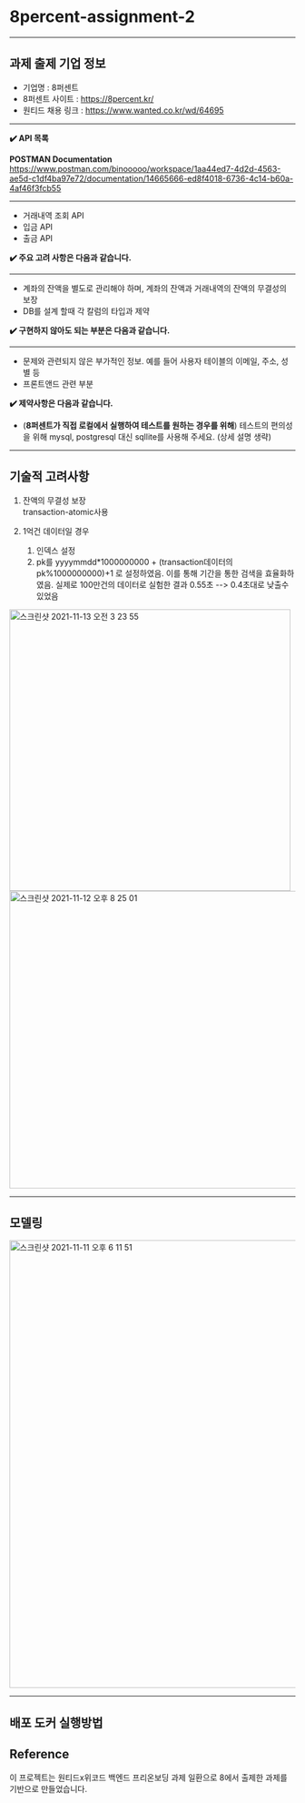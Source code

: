 # 8percent-assignment-2

---
## 과제 출제 기업 정보
- 기업명 : 8퍼센트
- 8퍼센트 사이트 : https://8percent.kr/
- 원티드 채용 링크 : https://www.wanted.co.kr/wd/64695

---


**✔️ API 목록**

**POSTMAN Documentation**
https://www.postman.com/binooooo/workspace/1aa44ed7-4d2d-4563-ae5d-c1df4ba97e72/documentation/14665666-ed8f4018-6736-4c14-b60a-4af46f3fcb55

---

- 거래내역 조회 API
- 입금 API
- 출금 API

**✔️ 주요 고려 사항은 다음과 같습니다.**

---

- 계좌의 잔액을 별도로 관리해야 하며, 계좌의 잔액과 거래내역의 잔액의 무결성의 보장
- DB를 설계 할때 각 칼럼의 타입과 제약

**✔️ 구현하지 않아도 되는 부분은 다음과 같습니다.**

---

- 문제와 관련되지 않은 부가적인 정보. 예를 들어 사용자 테이블의 이메일, 주소, 성별 등
- 프론트앤드 관련 부분

**✔️  제약사항은 다음과 같습니다.**
- (**8퍼센트가 직접 로컬에서 실행하여 테스트를 원하는 경우를 위해**) 테스트의 편의성을 위해 mysql, postgresql 대신 sqllite를 사용해 주세요.
(상세 설명 생략)

---
## 기술적 고려사항
1. 잔액의 무결성 보장  
    transaction-atomic사용  
    
2. 1억건 데이터일 경우  
    1) 인덱스 설정
    2) pk를 yyyymmdd*1000000000 + (transaction데이터의 pk%1000000000)+1 로 설정하였음.
이를 통해 기간을 통한 검색을 효율화하였음.
실제로 100만건의 데이터로 실험한 결과 
0.55초 --> 0.4초대로 낮출수 있었음
<img width="495" alt="스크린샷 2021-11-13 오전 3 23 55" src="https://user-images.githubusercontent.com/13060192/141516264-7d50745a-36eb-435a-8553-36a1346fcf10.png">

<img width="523" alt="스크린샷 2021-11-12 오후 8 25 01" src="https://user-images.githubusercontent.com/13060192/141516279-f35ab718-cfba-4bad-865b-8222099e3554.png">



---

## 모델링
<img width="787" alt="스크린샷 2021-11-11 오후 6 11 51" src="https://user-images.githubusercontent.com/70747064/141466644-eb3982f9-3aa9-40dd-9129-e837fbc2e051.png">

---


## 배포 도커 실행방법

## Reference
이 프로젝트는 원티드x위코드 백엔드 프리온보딩 과제 일환으로 8에서 출제한 과제를 기반으로 만들었습니다.
